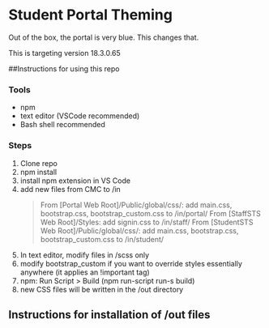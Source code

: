 # Student Portal Theming

Out of the box, the portal is very blue.
This changes that.

This is targeting version 18.3.0.65


##Instructions for using this repo

### Tools
- npm
- text editor (VSCode recommended)
- Bash shell recommended

### Steps
1. Clone repo
2. npm install
3. install npm extension in VS Code 
4. add new files from CMC to /in 
   > From [Portal Web Root]/Public/global/css/: add main.css, bootstrap.css, bootstrap_custom.css to /in/portal/
   > From [StaffSTS Web Root]/Styles: add signin.css to /in/staff/
   > From [StudentSTS Web Root]/Public/global/css/: add main.css, bootstrap.css, bootstrap_custom.css to /in/student/
5. In text editor, modify files in  /scss only
6. modify bootstrap_custom if you want to override styles essentially anywhere (it applies an !important tag)
7. npm: Run Script > Build (npm run-script run-s build)
8. new CSS files will be written in the /out directory

## Instructions for installation of /out files


